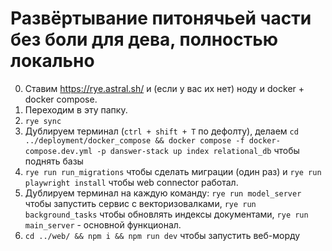 # Развёртывание питонячьей части без боли для дева, полностью локально
0. Ставим https://rye.astral.sh/ и (если у вас их нет) ноду и docker + docker compose.
1. Переходим в эту папку.
2. `rye sync`
3. Дублируем терминал (`ctrl + shift + T` по дефолту), делаем `cd ../deployment/docker_compose && docker compose -f docker-compose.dev.yml -p danswer-stack up index relational_db` чтобы поднять базы
4. `rye run run_migrations` чтобы сделать миграции (один раз) и `rye run playwright install` чтобы web connector работал.
5. Дублируем терминал на каждую команду: `rye run model_server` чтобы запустить сервис с векторизовалками, `rye run background_tasks` чтобы обновлять индексы документами, `rye run main_server` - основной функционал.
6. `cd ../web/ && npm i && npm run dev` чтобы запустить веб-морду 
